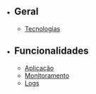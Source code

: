 - ## Geral
    - [Tecnologias](/{{route}}/{{version}}/geral/#tecnologias)

- ## Funcionalidades
    - [Aplicação](/{{route}}/{{version}}/aplicacao)
    - [Monitoramento](/{{route}}/{{version}}/monitoramento)
    - [Logs](/{{route}}/{{version}}/logs)